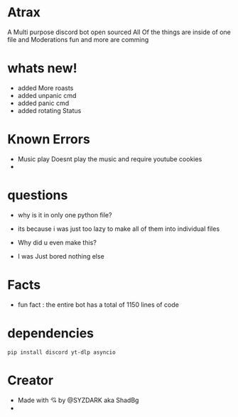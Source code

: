 # Atrax
A Multi purpose discord bot open sourced 
All Of the things are inside of one file and Moderations fun and more are comming

# whats new!
- added More roasts
- added unpanic cmd
- added panic cmd
- added rotating Status

# Known Errors
- Music play
Doesnt play the music and require youtube cookies
- 

# questions
- why is it in only one python file?
- its because i was just too lazy to make all of them into individual files

- Why did u even make this?
- I was Just bored nothing else

# Facts
- fun fact : the entire bot has a total of 1150 lines of code

# dependencies 
```pip install discord yt-dlp asyncio```

# Creator
- Made with 💘 by @SYZDARK aka ShadBg
- 

